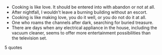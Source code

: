  - Cooking is like love. It should be entered into with abandon or not at all.
 - After nightfall, I wouldn’t leave a burning building without an escort.
 - Cooking is like making love, you do it well, or you do not do it at all.
 - One who roams the channels after dark, searching for buried treasure.
 - There are days when any electrical appliance in the house, including the vacuum cleaner, seems to offer more entertainment possibilities than the television set.

5 quotes